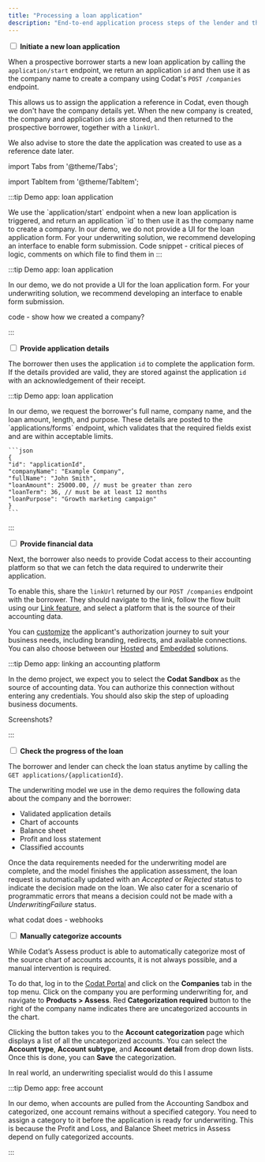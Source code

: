 ```yaml
---
title: "Processing a loan application"
description: "End-to-end application process steps of the lender and the borrower"
---
```


<input type="checkbox" unchecked /> <b>Initiate a new loan application</b>  

When a prospective borrower starts a new loan application by calling the `application/start` endpoint, we return an application `id` and then use it as the company name to create a company using Codat's `POST /companies` endpoint. 

This allows us to assign the application a reference in Codat, even though we don't have the company details yet. When the new company is created, the company and application `id`s are stored, and then returned to the prospective borrower, together with a `linkUrl`.

We also advise to store the date the application was created to use as a reference date later.

import Tabs from '@theme/Tabs';

import TabItem from '@theme/TabItem';

:::tip Demo app: loan application

<Tabs>
  <TabItem value="Starting an application" label="Starting an application">We use the `application/start` endpoint when a new loan application is triggered, and return an application `id` to then use it as the company name to create a company.</TabItem>
  <TabItem value="Application UI" label="Application UI">In our demo, we do not provide a UI for the loan application form. For your underwriting solution, we recommend developing an interface to enable form submission. </TabItem>
  <TabItem value="Creating a company" label="Creating a company">Code snippet - critical pieces of logic, comments on which file to find them in </TabItem>
</Tabs>
:::




:::tip Demo app: loan application

In our demo, we do not provide a UI for the loan application form. For your underwriting solution, we recommend developing an interface to enable form submission. 

code - show how we created a company?

:::


<input type="checkbox" unchecked /> <b>Provide application details</b>  


The borrower then uses the application `id` to complete the application form. If the details provided are valid, they are stored against the application `id` with an acknowledgement of their receipt. 

:::tip Demo app: loan application

<Tabs>
  <TabItem value="Starting an application" label="Starting an application">
    In our demo, we request the borrower's full name, company name, and the loan amount, length, and purpose. These details are posted to the `applications/forms` endpoint, which validates that the required fields exist and are within acceptable limits.
  </TabItem>
  <TabItem value="Example form" label="Example form">  

    ```json
    {
    "id": "applicationId", 
    "companyName": "Example Company",
    "fullName": "John Smith",
    "loanAmount": 25000.00, // must be greater than zero 
    "loanTerm": 36, // must be at least 12 months
    "loanPurpose": "Growth marketing campaign"
    }
    ```
  </TabItem>
</Tabs>
:::

<input type="checkbox" unchecked /> <b>Provide financial data</b>  

Next, the borrower also needs to provide Codat access to their accounting platform so that we can fetch the data required to underwrite their application. 

To enable this, share the `linkUrl` returned by our `POST /companies` endpoint with the borrower. They should navigate to the link, follow the flow built using our [Link feature](/auth-flow/overview), and select a platform that is the source of their accounting data. 

You can [customize](/auth-flow/customize/customize-link) the applicant's authorization journey to suit your business needs, including branding, redirects, and available connections. You can also choose between our [Hosted](/auth-flow/authorize-hosted-link) and [Embedded](/auth-flow/authorize-embedded-link) solutions.

:::tip Demo app: linking an accounting platform

In the demo project, we expect you to select the **Codat Sandbox** as the source of accounting data. You can authorize this connection without entering any credentials. You should also skip the step of uploading business documents. 

Screenshots?

:::

<input type="checkbox" unchecked /> <b>Check the progress of the loan</b>  


The borrower and lender can check the loan status anytime by calling the `GET applications/{applicationId}`. 

The underwriting model we use in the demo requires the following data about the company and the borrower:

- Validated application details
- Chart of accounts
- Balance sheet
- Profit and loss statement
- Classified accounts

Once the data requirements needed for the underwriting model are complete, and the model finishes the application assessment, the loan request is automatically updated with an _Accepted_ or _Rejected_ status to indicate the decision made on the loan. We also cater for a scenario of programmatic errors that means a decision could not be made with a _UnderwritingFailure_ status. 



what codat does - webhooks





<input type="checkbox" unchecked /> <b>Manually categorize accounts</b>   


While Codat’s Assess product is able to automatically categorize most of the source chart of accounts accounts, it is not always possible, and a manual intervention is required. 

To do that, log in to the [Codat Portal](https://app.codat.io/) and click on the **Companies** tab in the top menu. Click on the company you are performing underwriting for, and navigate to **Products > Assess**. Red **Categorization required** button to the right of the company name indicates there are uncategorized accounts in the chart. 

Clicking the button takes you to the **Account categorization** page which displays a list of all the uncategorized accounts. You can select the **Account type**, **Account subtype**, and **Account detail** from drop down lists. Once this is done, you can **Save** the categorization.

In real world, an underwriting specialist would do this I assume

:::tip Demo app: free account


In our demo, when accounts are pulled from the Accounting Sandbox and categorized, one account remains without a specified category. You need to assign a category to it before the application is ready for underwriting. This is because the Profit and Loss, and Balance Sheet metrics in Assess depend on fully categorized accounts.

:::